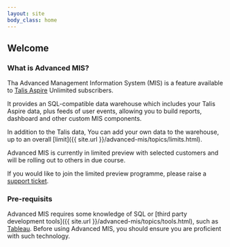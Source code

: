 ```yaml
---
layout: site
body_class: home
---
```


## Welcome

### What is Advanced MIS?

Tha Advanced Management Information System (MIS) is a feature available to [Talis Aspire](https://www.talis.com) Unlimited subscribers.

It provides an SQL-compatible data warehouse which includes your Talis Aspire data, plus feeds of user events, allowing you to build reports, dashboard and other custom MIS components.

In addition to the Talis data, You can add your own data to the warehouse, up to an overall [limit]({{ site.url }}/advanced-mis/topics/limits.html).

Advanced MIS is currently in limited preview with selected customers and will be rolling out to others in due course.

If you would like to join the limited preview programme, please raise a [support ticket](https://support.talis.com).

### Pre-requisits

Advanced MIS requires some knowledge of SQL or [third party development tools]({{ site.url }}/advanced-mis/topics/tools.html), such as [Tableau](https://www.tableau.com). Before using Advanced MIS, you should ensure you are proficient with such technology.



